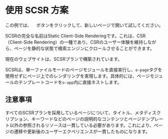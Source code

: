 <template is="exm-article">
<a href="../../publics/examples/use-scsr/page1.html" main demo preview></a>
<a href="../../publics/examples/use-scsr/page2.html"></a>
<a href="../../publics/examples/use-scsr/public.css"></a>
<a href="../../publics/examples/use-scsr/app-config.mjs"></a>
</template>

# 使用 SCSR 方案

この例では、<span style='font-family: "iconfont"'>&#xe7cb;</span> ボタンをクリックして、新しいページで開いて試してください。

SCSRの完全な名前はStatic Client-Side Renderingです。これは、CSR（Client-Side Rendering）の一種であり、CSRのユーザー体験を維持しながら、ページを静的な状態で検索エンジンにクロールさせることができます。

現在のウェブサイトは、SCSRプランで構築されています。

SCSRは、単一ファイルモードのページモジュールを直接実行し、`o-page`タグを使用せずにページ上でのレンダリングを実現します。具体的には、ページモジュールのテンプレートコードを`o-app`内に直接ネストします。

## 注意事項

すべてのSCSRプランを採用しているページについて、タイトル、メタディスクリプション、キーワードなどのページの説明的なコンテンツとページテンプレート以外の参照されるリソースは一貫している必要があります。これにより、ページの遷移や更新後のユーザーエクペリエンスが一貫したものになります。